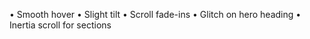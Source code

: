 • Smooth hover
• Slight tilt
• Scroll fade-ins
• Glitch on hero heading
• Inertia scroll for sections